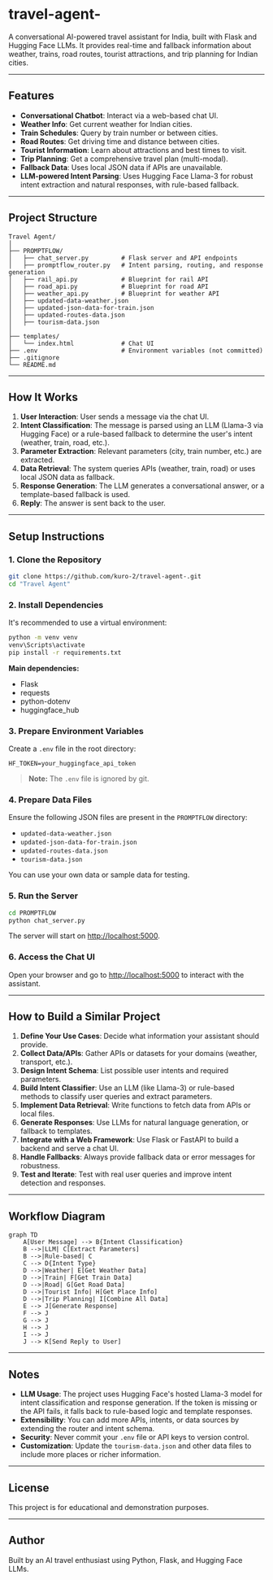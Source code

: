 # travel-agent-

A conversational AI-powered travel assistant for India, built with Flask and Hugging Face LLMs. It provides real-time and fallback information about weather, trains, road routes, tourist attractions, and trip planning for Indian cities.

---

## Features

- **Conversational Chatbot**: Interact via a web-based chat UI.
- **Weather Info**: Get current weather for Indian cities.
- **Train Schedules**: Query by train number or between cities.
- **Road Routes**: Get driving time and distance between cities.
- **Tourist Information**: Learn about attractions and best times to visit.
- **Trip Planning**: Get a comprehensive travel plan (multi-modal).
- **Fallback Data**: Uses local JSON data if APIs are unavailable.
- **LLM-powered Intent Parsing**: Uses Hugging Face Llama-3 for robust intent extraction and natural responses, with rule-based fallback.

---

## Project Structure

```
Travel Agent/
│
├── PROMPTFLOW/
│   ├── chat_server.py         # Flask server and API endpoints
│   ├── promptflow_router.py   # Intent parsing, routing, and response generation
│   ├── rail_api.py            # Blueprint for rail API
│   ├── road_api.py            # Blueprint for road API
│   ├── weather_api.py         # Blueprint for weather API
│   ├── updated-data-weather.json
│   ├── updated-json-data-for-train.json
│   ├── updated-routes-data.json
│   ├── tourism-data.json
│  
├── templates/
│   └── index.html             # Chat UI
├── .env                       # Environment variables (not committed)
├── .gitignore
└── README.md
```

---

## How It Works

1. **User Interaction**: User sends a message via the chat UI.
2. **Intent Classification**: The message is parsed using an LLM (Llama-3 via Hugging Face) or a rule-based fallback to determine the user's intent (weather, train, road, etc.).
3. **Parameter Extraction**: Relevant parameters (city, train number, etc.) are extracted.
4. **Data Retrieval**: The system queries APIs (weather, train, road) or uses local JSON data as fallback.
5. **Response Generation**: The LLM generates a conversational answer, or a template-based fallback is used.
6. **Reply**: The answer is sent back to the user.

---

## Setup Instructions

### 1. Clone the Repository

```sh
git clone https://github.com/kuro-2/travel-agent-.git
cd "Travel Agent"
```

### 2. Install Dependencies

It's recommended to use a virtual environment:

```sh
python -m venv venv
venv\Scripts\activate
pip install -r requirements.txt
```

**Main dependencies:**
- Flask
- requests
- python-dotenv
- huggingface_hub

### 3. Prepare Environment Variables

Create a `.env` file in the root directory:

```
HF_TOKEN=your_huggingface_api_token
```

> **Note:** The `.env` file is ignored by git.

### 4. Prepare Data Files

Ensure the following JSON files are present in the `PROMPTFLOW` directory:
- `updated-data-weather.json`
- `updated-json-data-for-train.json`
- `updated-routes-data.json`
- `tourism-data.json`

You can use your own data or sample data for testing.

### 5. Run the Server

```sh
cd PROMPTFLOW
python chat_server.py
```

The server will start on [http://localhost:5000](http://localhost:5000).

### 6. Access the Chat UI

Open your browser and go to [http://localhost:5000](http://localhost:5000) to interact with the assistant.

---

## How to Build a Similar Project

1. **Define Your Use Cases**: Decide what information your assistant should provide.
2. **Collect Data/APIs**: Gather APIs or datasets for your domains (weather, transport, etc.).
3. **Design Intent Schema**: List possible user intents and required parameters.
4. **Build Intent Classifier**: Use an LLM (like Llama-3) or rule-based methods to classify user queries and extract parameters.
5. **Implement Data Retrieval**: Write functions to fetch data from APIs or local files.
6. **Generate Responses**: Use LLMs for natural language generation, or fallback to templates.
7. **Integrate with a Web Framework**: Use Flask or FastAPI to build a backend and serve a chat UI.
8. **Handle Fallbacks**: Always provide fallback data or error messages for robustness.
9. **Test and Iterate**: Test with real user queries and improve intent detection and responses.

---

## Workflow Diagram

```mermaid
graph TD
    A[User Message] --> B{Intent Classification}
    B -->|LLM| C[Extract Parameters]
    B -->|Rule-based| C
    C --> D{Intent Type}
    D -->|Weather| E[Get Weather Data]
    D -->|Train| F[Get Train Data]
    D -->|Road| G[Get Road Data]
    D -->|Tourist Info| H[Get Place Info]
    D -->|Trip Planning| I[Combine All Data]
    E --> J[Generate Response]
    F --> J
    G --> J
    H --> J
    I --> J
    J --> K[Send Reply to User]
```

---

## Notes

- **LLM Usage**: The project uses Hugging Face's hosted Llama-3 model for intent classification and response generation. If the token is missing or the API fails, it falls back to rule-based logic and template responses.
- **Extensibility**: You can add more APIs, intents, or data sources by extending the router and intent schema.
- **Security**: Never commit your `.env` file or API keys to version control.
- **Customization**: Update the `tourism-data.json` and other data files to include more places or richer information.

---

## License

This project is for educational and demonstration purposes.

---

## Author

Built by an AI travel enthusiast using Python, Flask, and Hugging Face LLMs.
